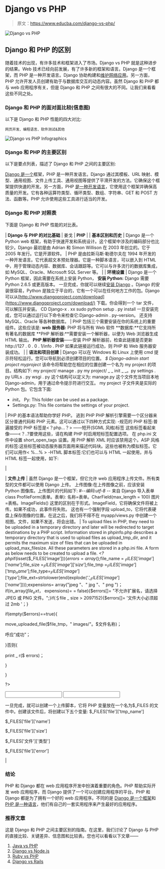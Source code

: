 # Django vs PHP

> 原文：<https://www.educba.com/django-vs-php/>

![Django vs PHP](img/f1998ef75d91f392535ddbbaf227b34b.png)



## Django 和 PHP 的区别

随着技术的出现，有许多技术和框架进入了市场。Django vs PHP 就是这种进步的结果。Web 技术已经向前发展，有了许多新的框架和语言。Django 是一个框架，而 PHP 是一种开发语言。Django 协助构建和[维护网络应用](https://www.educba.com/how-to-build-web-applications-using-mongodb/)。另一方面，PHP 允许开发人员创建有助于与数据库交互的动态内容。虽然 Django 和 PHP 都与 web 应用程序有关，但是 Django 和 PHP 之间有很大的不同。让我们来看看这些不同之处。

### Django 和 PHP 的面对面比较(信息图)

以下是 Django 和 PHP 性能的四大对比:

<small>网页开发、编程语言、软件测试&其他</small>

![Django vs PHP Infographics](img/c65d6e23bd19b88d171653777fb0bf62.png)



### Django 和 PHP 的主要区别

以下是要点列表，描述了 Django 和 PHP 之间的主要区别:

[Django 是一个](https://www.educba.com/what-is-django/)框架，PHP 是一种开发语言。Django 通过其模板、URL 映射、模型、通用视图、文件上传工具、通用视图等提供了平滑开发的方法。它确保这个框架提供快速的开发。另一方面，PHP [是一种开发语言](https://www.educba.com/what-is-php/)，它使用这个框架并确保高质量的开发。它有各种运算符类型、循环类型、数组、字符串、GET 和 POST 方法、函数等。PHP 允许使用这些工具进行适当的开发。

### Django 和 PHP 对照表

下面是 Django 和 PHP 性能的对比表。

| **Django 与 PHP 的对比基础** | 姜戈 | **PHP** |
| **基本区别和历史** | Django 是一个 Python web 框架，有助于快速开发和系统设计。这个框架中涉及的编码部分也比较少。Django 最初是由 Adrian 和 Simon Willison 在 2003 年创立的。它于 2005 年发行。它是开源软件。 | PHP 是由拉斯马斯·勒德尔夫在 1994 年开发的一种开发语言。它代表超文本预处理器。它是一种脚本语言，可以嵌入到 HTML 中，用于管理动态内容、数据库、会话跟踪等。它可以与许多流行的数据库集成，如 MySQL、Oracle、Microsoft SQL Server 等。 |
| **环境设置** | Django 是一个 Python 框架，因此需要在系统上安装 Python，
**安装 Python:** Django 需要 Python 2.6.5 或更高版本。
一旦完成，你就可以继续[安装 Django](https://www.educba.com/install-django/) 。Django 的安装很容易，Python 是独立于平台的，它有一个可以在任何地方工作的包。Django 可以从[http://www.djangoproject.com/download](https://www.djangoproject.com/download/)
下载。你会得到一个 tar 文件，可以解压并安装。
CD Django-x . xx
sudo python setup . py install
一旦安装完成，您可以通过运行以下命令来检查它:Django-admin . py–version。
还支持 MySQL、Oracle 等各种数据库。 | PHP 包括三个需要安装在你的系统上的重要组件。这些应该是:
**web 服务器:** PHP 将与所有 Web 软件
**数据库:**它支持所有著名的数据库
**PHP 解析器:**需要安装一个解析器，以便为 Web 浏览器生成 HTML 输出。
**PHP 解析器安装**——安装 PHP 解析器前，检查此链接是否更新
http://127 . 0 . 0 . 1/info . PHP
如果此链接运行成功，则 PHP 和 Web 服务器安装成功。 |
| **语法和项目创建** | Django 可以在 Windows 和 Linux 上使用 cmd 提示符轻松运行。您可以导航到必须创建项目的位置。
*$ Django-admin start project myproject*
该命令将帮助您在相应的位置创建一个名为 my project 的项目。结构如下:
my project/
manage . py
my project/
_ _ init _ _。py
settings . py
URLs . py
wsgi . py
这个结构可以定义为:
manage.py 这个文件充当项目本地 Django-admin，用于通过命令提示符进行交互。
my project 子文件夹是实际的 Python 包。它包含下面:

*   _init_。 Py: This folder can be used as a package.
*   Settings.py: This file contains the settings of your project.

 | PHP 的基本语法帮助你学好 PHP。
逃到 PHP
PHP 解析引擎需要一个区分器来区分普通代码和 PHP 元素。这可以通过以下四种方式实现:
-规范的 PHP 标签:普遍接受的 PHP 标签是<？php…？>
——短开(SGML 风格)标签
这些标签看起来像——<？..?要使用这些，请在构建 PHP 时启用短标签配置选项。
在 php.ini 文件中设置 short_open_tags 设置。用 PHP 解析 XML 时应该禁用这个。ASP 风格的标签:这些标签被动态服务器页面用来描述代码块。这些也被称为模拟标签。它们可以用作< %…% >
-HTML 脚本标签:它们也可以与 HTML 一起使用，并与 HTML 标签一起使用，如下:
<script language = " PHP ">…</script> |
| **文件上传** | 虽然 Django 是一个框架，但它允许 web 应用程序上传文件。所有类型的文件都可以使用 Django 上传。
上传图像:在上传图像之前，应该安装 Python 图像库。上传图片的代码如下:
#-*-编码:utf-8 -*-
来自 Django 导入表单 class ProfileForm(表单。表单):
名称=表单。CharField(max_length = 100)
图片=表格。ImageFields()
这里的区别在于形式。ImageField，它将确保文件将被上传。如果不成功，此事件将失败。
这也有一个强制字段 upload_to，它将代表硬盘上保存图像的位置。在这之后，我们将不得不在 myapp/views.py 中创建一个视图。文件，如果不发送，将会出错。 | To upload files in PHP, they need to be uploaded in a temporary directory and later will be redirected to target destinations by a PHP script. Information stored in phpinfo.php describes a temporary directory that is used to upload files as upload_tmp_dir, and it permits the maximum size of files that can be uploaded in upload_max_filesize. All these parameters are stored in a php.ini file. A form as below needs to be created to upload a file.
*<?php*if(isset($_FILES[‘image’])){$errors= array();$file_name = $_FILES[‘image’][‘name’];$file_size =$_FILES[‘image’][‘size’];$file_tmp =$_FILES[‘image’][‘tmp_name’];$file_type=$_FILES[‘image’][‘type’];$file_ext=strtolower(end(explode(‘.’,$_FILES[‘image’][‘name’])));$expensions= array("jpeg "、" jpg "、" png ")；if(in_array($file_ext，$ expensions)= = false){$errors[]= "不允许扩展名，请选择 JPEG 或 PNG 文件。";}if(＄file _ size > 2097152){$errors[]= '文件大小必须超过 2mb '；}

if(empty($errors)==true){

move_uploaded_file($file_tmp，" images/"。$文件名称)；

呼应“成功”；

}否则{

print _ r($ errors)；

}

}

?>

<form action="””" method="”POST”" enctype="”multipart/form-data”">

<input type="”file”" name="”image”">

<input type="”submit”/">

一旦完成，就可以创建一个上传脚本，它将 PHP 变量放在一个名为$_FILES 的文件中。创建该文件后，将创建以下五个变量:
$_FILES['file']['tmp_name']

$_FILES['file']['name']

$_FILES['file']['size']

$_FILES['文件']['类型']

$_FILES['file']['error']

</form>

 |

### 结论

PHP 和 Django 都在 web 应用程序开发中扮演着重要的角色。PHP 帮助实际开发 web 应用程序，而 Django 提供了一个可以创建应用程序的平台。PHP 和 Django 都是为了拥有一个好的 web 应用程序。不同的是 [Django 是一个框架](https://www.educba.com/django-vs-node-js/)和 [PHP 是一种语言](https://www.educba.com/php-interview-questions/)，他们有自己的一套实用程序来产生最好的应用程序。

### 推荐文章

这是 Django 和 PHP 之间主要区别的指南。在这里，我们讨论了 Django 与 PHP 的直接比较、关键差异、信息图和比较表。您也可以看看以下文章——

1.  [Java vs PHP](https://www.educba.com/java-vs-php/)
2.  [Django vs Node.js](https://www.educba.com/django-vs-node-js/)
3.  [Ruby vs PHP](https://www.educba.com/ruby-vs-php/)
4.  [Django vs Rails](https://www.educba.com/django-vs-rails/)





